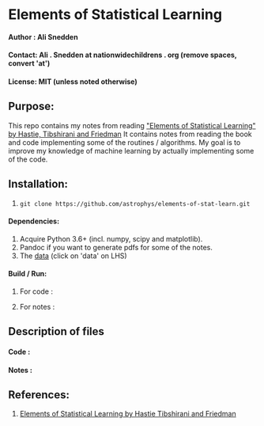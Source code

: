 # Elements of Statistical Learning
#### Author : Ali Snedden
#### Contact: Ali . Snedden at nationwidechildrens . org (remove spaces, convert 'at')
#### License: MIT (unless noted otherwise)
## Purpose:
This repo contains my notes from reading ["Elements of Statistical Learning" by Hastie,
Tibshirani and Friedman](https://hastie.su.domains/ElemStatLearn/)  It contains notes from reading the book and code
implementing some of the routines / algorithms.  My goal is to improve my knowledge
of machine learning by actually implementing some of the code.

## Installation:
1. `git clone https://github.com/astrophys/elements-of-stat-learn.git`

#### Dependencies:
1. Acquire Python 3.6+ (incl. numpy, scipy and matplotlib).
2. Pandoc if you want to generate pdfs for some of the notes.
3. The [data](https://hastie.su.domains/ElemStatLearn/) (click on 'data' on LHS)

#### Build / Run:

1. For code  : 

2. For notes : 

## Description of files

#### Code :

#### Notes :

## References:
1. [Elements of Statistical Learning by Hastie Tibshirani and Friedman](https://hastie.su.domains/ElemStatLearn/)



